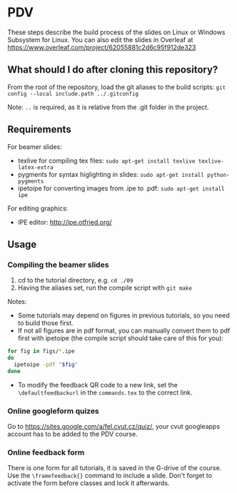 # PDV
These steps describe the build process of the slides on Linux or Windows Subsystem for Linux.
You can also edit the slides in Overleaf at https://www.overleaf.com/project/62055881c2d6c95f912de323

## What should I do after cloning this repository?
From the root of the repository, load the git aliases to the build scripts:
`git config --local include.path ../.gitconfig`

Note: `..` is required, as it is relative from the .git folder in the project.

## Requirements
For beamer slides:
 - texlive for compiling tex files: `sudo apt-get install texlive texlive-latex-extra`
 - pygments for syntax higlighting in slides: `sudo apt-get install python-pygments`
 - ipetoipe for converting images from .ipe to .pdf:  `sudo apt-get install ipe`

For editing graphics:
 - IPE editor: http://ipe.otfried.org/

## Usage
### Compiling the beamer slides
1. cd to the tutorial directory, e.g. `cd ./09`
2. Having the aliases set, run the compile script with `git make`

Notes:
 - Some tutorials may depend on figures in previous tutorials, so you need to build those first.
 - If not all figures are in pdf format, you can manually convert them to pdf first with ipetoipe (the compile script should take care of this for you):
```bash
for fig in figs/*.ipe
do
  ipetoipe -pdf "$fig"
done
```

 - To modify the feedback QR code to a new link, set the `\defaultfeedbackurl` in the `commands.tex` to the correct link.

### Online googleform quizes
Go to https://sites.google.com/a/fel.cvut.cz/quiz/, your cvut googleapps account has to be added to the PDV course.

### Online feedback form
There is one form for all tutorials, it is saved in the G-drive of the course. Use the `\framefeedback{}` command to include a slide. Don't forget to activate the form before classes and lock it afterwards.
